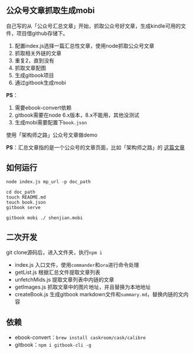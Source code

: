 ## 公众号文章抓取生成mobi

自己写的从「公众号汇总文章」开始，抓取公众号好文章，生成kindle可用的文件，项目借github存储下。

1. 配置index.js选择一篇汇总性文章，使用node抓取公众号文章
2. 抓取相关外链的文章
3. 重复2，直到没有
4. 抓取文章配图
5. 生成gitbook项目
6. 通过gitbook生成mobi

**PS**：
1. 需要ebook-convert依赖
2. gitbook需要在node 6.x版本，8.x不能用，其他没测试
3. 生成mobi需要配置下`book.json`


使用「架构师之路」公众号文章做demo

**PS**：汇总文章指的是一个公众号的文章页面，比如「架构师之路」的 [这篇文章](https://mp.weixin.qq.com/s/CIPosICgva9haqstMDIHag)

## 如何运行

```
node index.js mp_url -p doc_path

cd doc_path
touch README.md
touch book.json
gitbook serve

gitbook mobi ./ shenjian.mobi
```

## 二次开发

git clone源码后，进入文件夹，执行`npm i`

* index.js 入口文件，使用`commander`和`ora`进行命令处理
* getList.js 根据汇总文件提取文章列表
* unfetchMids.js 提取文章列表中内链的文章
* getImages.js 抓取文章中的图片地址，并且替换为本地地址
* createBook.js 生成gitbook markdown文件和`summary.md`，替换内链的文内容

## 依赖

* ebook-convert：`brew install caskroom/cask/calibre`
* gitbook：`npm i gitbook-cli -g`

